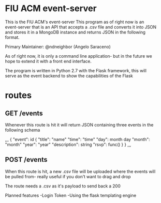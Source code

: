 # FIU ACM event-server

This is the FIU ACM's event-server
This program as of right now is an event-server that is an API that
accepts a .csv file and converts it into JSON and stores it in
a MongoDB instance and returns JSON in the following format.

Primary Maintainer: @ndneighbor (Angelo Saraceno)

As of right now, it is only a command line application- but in the
future we hope to extend it with a front end interface.

The program is written in Python 2.7 with the Flask framework, this will serve as the event backend
to show the capabilities of the Flask

# routes

## GET /events

Whenever this route is hit it will return JSON containing three events
in the following schema

,,,
{
  "event": id
	{
	  "title": "name"
	  "time": "time"
	  "day": month day
	  "month": "month"
	  "year": "year"
	  "description": string
	  "rsvp": func()
	}
}
,,,


## POST /events

When this route is hit, a new .csv file will be uploaded where the events will be pulled from- really useful if you don't want to drag and drop

The route needs a .csv as it's payload to send back a 200

Planned features
-Login Token
-Using the flask templating engine  
